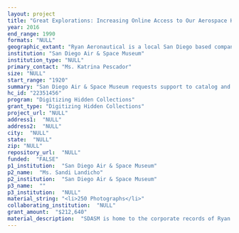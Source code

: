 ```yaml
--- 
layout: project 
title: "Great Explorations: Increasing Online Access to Our Aerospace Heritage"
year: 2016
end_range: 1990
formats: "NULL"
geographic_extant: "Ryan Aeronautical is a local San Diego based company. The collection covers the local area of manufacturing and aviation service. The effects of the company however are worldwide, given that they produced aircraft for a global market."
institution: "San Diego Air & Space Museum"
institution_type: "NULL"
primary_contact: "Ms. Katrina Pescador"
size: "NULL"
start_range: "1920"
summary: "San Diego Air & Space Museum requests support to catalog and digitize 80,000 one-of-a-kind negatives from the Ryan Aeronautical Collection. Ryan developed many significant aircraft during its history, several of which were far ahead of their time. The Museum's collection documents the company's entire history. Although work has begun to index, preserve, catalog, and digitize portions of this collection, much work remains to ensure its availability for future educational and research purposes. Negatives digitized through this grant will be accessed through the Museum's website and Flickr account, reaching a wide public audience. Master image files will be 1200 DPI TIFFS, captured on flatbed scanners. Digitized records will be maintained in the Museum's digital asset management system (DAMS) and on library servers. Further, crowdsourcing will allow SDASM to enhance its records through public comments made on Flickr, which will be evaluated, confirmed, and captured in the DAMS."
hc_id: "22351456"
program: "Digitizing Hidden Collections"
grant_type: "Digitizing Hidden Collections"
project_url: "NULL"
address1:  "NULL"
address2:  "NULL"
city:  "NULL"
state:  "NULL"
zip: "NULL"
repository_url:  "NULL"
funded:  "FALSE"
p1_institution:  "San Diego Air & Space Museum"
p2_name:  "Ms. Sandi Landicho"
p2_institution:  "San Diego Air & Space Museum"
p3_name:  ""
p3_institution:  "NULL"
material_string: "<li>250 Photographs</li>"
collaborating_institution:  "NULL"
grant_amount:  "$212,640"
material_description:  "SDASM is home to the corporate records of Ryan Aeronautical, which was one of the nation's most influential early aerospace companies. Their pioneering scheduled airline enjoyed success, and they were a noted aircraft manufacturer. Their first unique design, the M-1, proved to be popular among airmail pilots. Its reliability attracted the attention of Charles Lindbergh, who requested they build an airplane that could make a nonstop flight from New York to Paris. The result was The Spirit of St. Louis, and a 1927 flight propelling Lindbergh into history. In the 1930s Ryan opened a flight school in San Diego, while also manufacturing aircraft. Ryan developed many popular and innovative designs, such as the S-T, which was adapted to military use as the PT-22, a primary trainer, helping thousands of future pilots learn how to fly during World War II. The post-war period saw continued growth as Ryan produced several experimental aircraft, such as the Fireball, one of America's first jet powered fighters, and the X-13, a vertical takeoff and landing vehicle. It was during this era that Ryan began development of a long line of unmanned aerial vehicles (UAVs), most famously the Firebee, initially used as a target drone and for reconnaissance. Later UAV designs, both subsonic and supersonic, were adapted to offensive roles. Ryan's early work laid the groundwork for today's highly successful UAV systems, such as the Predator and Global Hawk, which are dramatically changing the nature of aviation. The Museum acquired much of the Ryan Collection in the 1990s, including the library of noted Ryan historian William Wagner. Current company owner Northrop Grumman donated other company records in 2005. The Museum's collection includes material from the company's earliest days to its acquisition by Northrop Grumman. William Wagner's personal library includes over 100 albums containing documents and photos."
---
```

